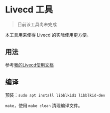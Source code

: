 # Livecd 工具

> 目前该工具尚未完成

本工具用来使得 Livecd 的实际使用更方便。

## 用法

参考[我的Livecd使用文档](./doc/README.md#5livecd工具)

## 编译

预装：`sudo apt install libblkid1 libblkid-dev`

`make`，使用 `make clean` 清理编译文件。
